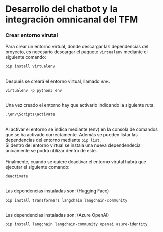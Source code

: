 # Desarrollo del chatbot y la integración omnicanal del TFM

### Crear entorno virutal
Para crear un entorno virtual, donde descargar las dependencias del proyecto, es necesario descargar el paquete `virtualenv` mediante el siguiente comando:

```
pip install virtualenv
```
\
Después se creará el entorno virtual, llamado *env*.

```
virtualenv -p python3 env
```
\
Una vez creado el entorno hay que activarlo indicando la siguiente ruta.
```
.\env\Scripts\activate
```
\
Al activar el entorno se indica mediante (env) en la consola de comandos que se ha activado correctamente. Además se pueden listar las dependencias del entorno mediante `pip list`. 
\
Si dentro del entorno virtual se instala una nueva dependendecia únicamente se podrá utilizar dentro de este.
\
\
Finalmente, cuando se quiere deactivar el entorno virutal habrá que ejecutar el siguiente comando:

 ```
deactivate
```
\
Las dependencias instaladas son: (Hugging Face)

 ```
pip install transformers langchain langchain-community 
```
\
Las dependencias instaladas son: (Azure OpenAI)

 ```
pip install langchain langchain-community openai azure-identity
```